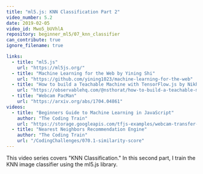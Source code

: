 ```yaml
---
title: "ml5.js: KNN Classification Part 2"
video_number: 5.2
date: 2019-02-05
video_id: Mwo5_bUVhlA
repository: beginner_ml5/07_knn_classifier
can_contribute: true
ignore_filename: true

links:
  - title: "ml5.js"
    url: "https://ml5js.org/"
  - title: "Machine Learning for the Web by Yining Shi"
    url: "https://github.com/yining1023/machine-learning-for-the-web"
  - title: "How to build a Teachable Machine with TensorFlow.js by Nikhil Thorat"
    url: "https://observablehq.com/@nsthorat/how-to-build-a-teachable-machine-with-tensorflow-js"
  - title: "Webcam PacMan"
    url: "https://arxiv.org/abs/1704.04861"
videos:
  - title: "Beginners Guide to Machine Learning in JavaScript"
    author: "The Coding Train"
    url: "https://storage.googleapis.com/tfjs-examples/webcam-transfer-learning/dist/index.html"
  - title: "Nearest Neighbors Recommendation Engine"
    author: "The Coding Train"
    url: "/CodingChallenges/070.1-similarity-score"
---
```


This video  series covers "KNN Classification." In this second part, I train the KNN image classifier using the ml5.js library.
